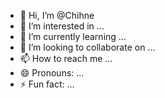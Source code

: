 - 👋 Hi, I’m @Chihne
- 👀 I’m interested in ...
- 🌱 I’m currently learning ...
- 💞️ I’m looking to collaborate on ...
- 📫 How to reach me ...
- 😄 Pronouns: ...
- ⚡ Fun fact: ...

<!---
Chihne/Chihne is a ✨ special ✨ repository because its `README.md` (this file) appears on your GitHub profile.
You can click the Preview link to take a look at your changes.
--->
